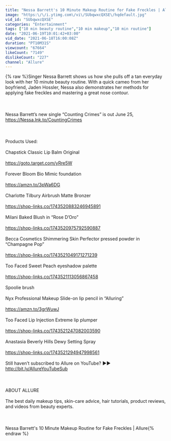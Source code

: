 ```yaml
---
title: "Nessa Barrett's 10 Minute Makeup Routine for Fake Freckles | Allure"
image: "https:\/\/i.ytimg.com\/vi\/SUbqwxcQXSE\/hqdefault.jpg"
vid_id: "SUbqwxcQXSE"
categories: "Entertainment"
tags: ["10 min beauty routine","10 min makeup","10 min routine"]
date: "2021-06-19T10:01:42+03:00"
vid_date: "2021-06-18T16:00:08Z"
duration: "PT10M31S"
viewcount: "67664"
likeCount: "7149"
dislikeCount: "227"
channel: "Allure"
---
```

{% raw %}Singer Nessa Barrett shows us how she pulls off a tan everyday look with her 10 minute beauty routine.  With a quick cameo from her boyfriend, Jaden Hossler, Nessa also demonstrates her methods for applying fake freckles and mastering a great nose contour.<br /><br /><br /><br />Nessa Barrett’s new single “Counting Crimes” is out June 25,  <a rel="nofollow" target="blank" href="https://Nessa.lnk.to/CountingCrimes">https://Nessa.lnk.to/CountingCrimes</a> <br /><br /><br /><br />Products Used:<br /><br />Chapstick Classic Lip Balm Original<br /><br /><a rel="nofollow" target="blank" href="https://goto.target.com/yRre5W">https://goto.target.com/yRre5W</a><br /><br />Forever Bloom Bio Mimic foundation<br /><br /><a rel="nofollow" target="blank" href="https://amzn.to/3pWa6DG">https://amzn.to/3pWa6DG</a><br /><br />Charlotte Tilbury Airbrush Matte Bronzer<br /><br /><a rel="nofollow" target="blank" href="https://shop-links.co/1743520883246945891">https://shop-links.co/1743520883246945891</a><br /><br />Milani Baked Blush in “Rose D’Oro”<br /><br /><a rel="nofollow" target="blank" href="https://shop-links.co/1743520975792590887">https://shop-links.co/1743520975792590887</a><br /><br />Becca Cosmetics Shimmering Skin Perfector pressed powder in “Champagne Pop”<br /><br /><a rel="nofollow" target="blank" href="https://shop-links.co/1743521049171271239">https://shop-links.co/1743521049171271239</a><br /><br />Too Faced Sweet Peach eyeshadow palette<br /><br /><a rel="nofollow" target="blank" href="https://shop-links.co/1743521113056867458">https://shop-links.co/1743521113056867458</a><br /><br />Spoolie brush<br /><br />Nyx Professional Makeup Slide-on lip pencil in “Alluring”<br /><br /><a rel="nofollow" target="blank" href="https://amzn.to/3grWuwJ">https://amzn.to/3grWuwJ</a><br /><br />Too Faced Lip Injection Extreme lip plumper<br /><br /><a rel="nofollow" target="blank" href="https://shop-links.co/1743521247082003590">https://shop-links.co/1743521247082003590</a><br /><br />Anastasia Beverly Hills Dewy Setting Spray<br /><br /><a rel="nofollow" target="blank" href="https://shop-links.co/1743521294947998561">https://shop-links.co/1743521294947998561</a><br /><br />Still haven’t subscribed to Allure on YouTube? ►► <a rel="nofollow" target="blank" href="http://bit.ly/AllureYouTubeSub">http://bit.ly/AllureYouTubeSub</a><br /><br /><br /><br />ABOUT ALLURE<br /><br />The best daily makeup tips, skin-care advice, hair tutorials, product reviews, and videos from beauty experts. <br /><br /><br /><br />Nessa Barrett's 10 Minute Makeup Routine for Fake Freckles | Allure{% endraw %}
